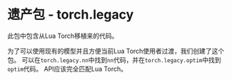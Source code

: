 # 遗产包 - torch.legacy
此包中包含从Lua Torch移植来的代码。

为了可以使用现有的模型并且方便当前Lua Torch使用者过渡，我们创建了这个包。 可以在`torch.legacy.nn`中找到`nn`代码，并在`torch.legacy.optim`中找到`optim`代码。 API应该完全匹配Lua Torch。
